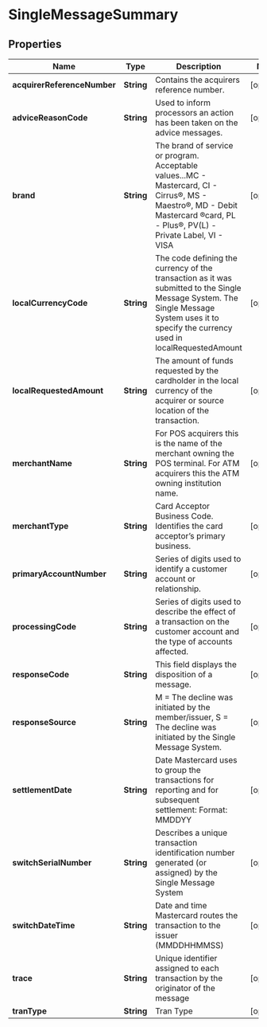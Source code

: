 

# SingleMessageSummary

## Properties

Name | Type | Description | Notes
------------ | ------------- | ------------- | -------------
**acquirerReferenceNumber** | **String** | Contains the acquirers reference number. |  [optional]
**adviceReasonCode** | **String** | Used to inform processors an action has been taken on the advice messages.  |  [optional]
**brand** | **String** | The brand of service or program.  Acceptable values...MC - Mastercard, CI - Cirrus®, MS - Maestro®, MD - Debit Mastercard ®card, PL - Plus®, PV(L) - Private Label, VI - VISA |  [optional]
**localCurrencyCode** | **String** | The code defining the currency of the transaction as it was submitted to the Single Message System. The Single Message System uses it to specify the currency used in localRequestedAmount |  [optional]
**localRequestedAmount** | **String** | The amount of funds requested by the cardholder in the local currency of the acquirer or source location of the transaction. |  [optional]
**merchantName** | **String** | For POS acquirers this is the name of the merchant owning the POS terminal. For ATM acquirers this the ATM owning institution name. |  [optional]
**merchantType** | **String** | Card Acceptor Business Code. Identifies the card acceptor’s primary business. |  [optional]
**primaryAccountNumber** | **String** | Series of digits used to identify a customer account or relationship. |  [optional]
**processingCode** | **String** | Series of digits used to describe the effect of a transaction on the customer account and the type of accounts affected. |  [optional]
**responseCode** | **String** | This field displays the disposition of a message. |  [optional]
**responseSource** | **String** | M &#x3D; The decline was initiated by the member/issuer, S &#x3D; The decline was initiated by the Single Message System. |  [optional]
**settlementDate** | **String** | Date Mastercard uses to group the transactions for reporting and for subsequent settlement: Format: MMDDYY |  [optional]
**switchSerialNumber** | **String** | Describes a unique transaction identification number generated (or assigned) by the Single Message System |  [optional]
**switchDateTime** | **String** | Date and time Mastercard routes the transaction to the issuer  (MMDDHHMMSS) |  [optional]
**trace** | **String** | Unique identifier assigned to each transaction by the originator of the message |  [optional]
**tranType** | **String** | Tran Type |  [optional]



